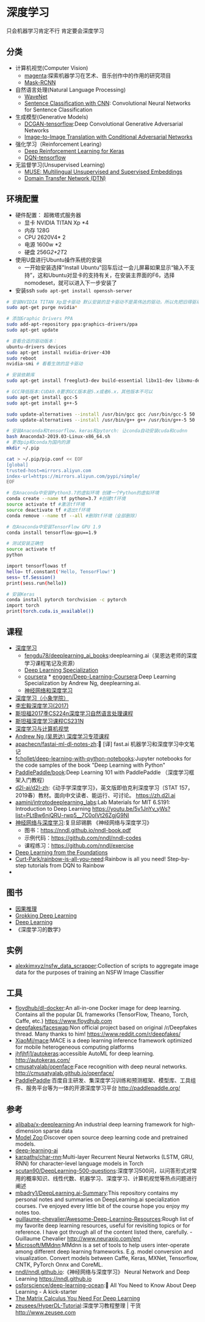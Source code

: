 # 深度学习

只会机器学习肯定不行  肯定要会深度学习

## 分类

* 计算机视觉(Computer Vision)
    - [magenta](link):探索机器学习在艺术、音乐创作中的作用的研究项目
    - [Mask-RCNN](link)
* 自然语言处理(Natural Language Processing)
    - [WaveNet](link)
    - [Sentence Classification with CNN](link): Convolutional Neural Networks for Sentence Classification
* 生成模型(Generative Models)
    - [DCGAN-tensorflow](link):Deep Convolutional Generative Adversarial Networks
    - [Image-to-Image Translation with Conditional Adversarial Networks](link)
* 强化学习（Reinforcement Learing）
    * [Deep Reinforcement Learning for Keras](link)
    * [DQN-tensorflow](link)
* 无监督学习(Unsupervised Learning)
    - [MUSE: Multilingual Unsupervised and Supervised Embeddings](link)
    - [Domain Transfer Network (DTN)](link)

## 环境配置

* 硬件配置： 超微塔式服务器
    - 显卡 NVIDIA TITAN Xp *4
    - 内存 128G
    - CPU 2620V4* 2
    - 电源 1600w *2
    - 硬盘 256G*2+2T*2
* 使用U盘进行Ubuntu操作系统的安装
    - 一开始安装选择"Install Ubuntu"回车后过一会儿屏幕如果显示“输入不支持”，这和Ubuntu对显卡的支持有关，在安装主界面的F6，选择nomodeset，就可以进入下一步安装了
* 安装ssh `sudo apt-get install openssh-server`

```sh
# 安装NVIDIA TITAN Xp显卡驱动 默认安装的显卡驱动不是英伟达的驱动，所以先把旧得驱动删除掉
sudo apt-get purge nvidia*

# 添加Graphic Drivers PPA
sudo add-apt-repository ppa:graphics-drivers/ppa
sudo apt-get update

# 查看合适的驱动版本： 
ubuntu-drivers devices
sudo apt-get install nvidia-driver-430
sudo reboot
nvidia-smi # 看看生效的显卡驱动

# 安装依赖库
sudo apt-get install freeglut3-dev build-essential libx11-dev libxmu-dev libxi-devli

# GCC降低版本:CUDA9.0要求GCC版本是5.x或者6.x，其他版本不可以
sudo apt-get install gcc-5
sudo apt-get install g++-5

sudo update-alternatives --install /usr/bin/gcc gcc /usr/bin/gcc-5 50
sudo update-alternatives --install /usr/bin/g++ g++ /usr/bin/g++-5 50

# 安装Anaconda和tensorflow、keras和pytorch: 让conda自动安装cuda和cudnn
bash Anaconda3-2019.03-Linux-x86_64.sh
# 更改pip和conda为国内的源
mkdir ~/.pip

cat > ~/.pip/pip.conf << EOF
[global]
trusted-host=mirrors.aliyun.com
index-url=https://mirrors.aliyun.com/pypi/simple/
EOF

# 在Anaconda中安装Python3.7的虚拟环境 创建一个Python的虚拟环境
conda create --name tf python=3.7 #创建tf环境
source activate tf #激活tf环境
source deactivate tf #退出tf环境
conda remove --name tf --all #删除tf环境（全部删除）

# 在Anaconda中安装TensorFlow GPU 1.9
conda install tensorflow-gpu==1.9

# 测试安装正确性
source activate tf
python

import tensorflowas tf
hello= tf.constant('Hello, TensorFlow!')
sess= tf.Session()
print(sess.run(hello))

# 安装Keras
conda install pytorch torchvision -c pytorch
import torch
print(torch.cuda.is_available())
```

## 课程

* [深度学习](https://mooc.study.163.com/university/deeplearning_ai#/c)
    - [fengdu78/deeplearning_ai_books](https://github.com/fengdu78/deeplearning_ai_books):deeplearning.ai（吴恩达老师的深度学习课程笔记及资源）
    - [Deep Learning Specialization](http://www.deeplearning.ai)
    - [coursera](https://www.coursera.org/specializations/deep-learning)
            * [enggen/Deep-Learning-Coursera](https://github.com/enggen/Deep-Learning-Coursera):Deep Learning Specialization by Andrew Ng, deeplearning.ai.
    - [神经网络和深度学习](https://mooc.study.163.com/)
* [深度学习（小象学院）](https://www.bilibili.com/video/av10324235)
* [李宏毅深度学习(2017)](https://www.bilibili.com/video/av9770302/)
* [斯坦福2017季CS224n深度学习自然语言处理课程](https://www.bilibili.com/video/av13383754)
* [斯坦福深度学习课程CS231N](https://www.bilibili.com/video/av17204303)
* [深度学习与计算机视觉](https://www.bilibili.com/video/av17741845)
* [Andrew Ng (吴恩达) 深度学习专项课程](http://coursegraph.com/coursera-specializations-deep-learning)
* [apachecn/fastai-ml-dl-notes-zh](https://github.com/apachecn/fastai-ml-dl-notes-zh):📖 [译] fast.ai 机器学习和深度学习中文笔记
* [fchollet/deep-learning-with-python-notebooks](https://github.com/fchollet/deep-learning-with-python-notebooks):Jupyter notebooks for the code samples of the book "Deep Learning with Python"
* [PaddlePaddle/book](https://github.com/PaddlePaddle/book):Deep Learning 101 with PaddlePaddle （深度学习框架入门教程）
* [d2l-ai/d2l-zh](https://github.com/d2l-ai/d2l-zh):《动手学深度学习》，英文版即伯克利深度学习（STAT 157，2019春）教材。面向中文读者、能运行、可讨论。 https://zh.d2l.ai
* [aamini/introtodeeplearning_labs](https://github.com/aamini/introtodeeplearning_labs/):Lab Materials for MIT 6.S191: Introduction to Deep Learning  https://youtu.be/5v1JnYv_yWs?list=PLtBw6njQRU-rwp5__7C0oIVt26ZgjG9NI
* [神经网络与深度学习](https://nndl.github.io/):复旦邱锡鹏 《神经网络与深度学习》
    - 图书：https://nndl.github.io/nndl-book.pdf
    - 示例代码：https://github.com/nndl/nndl-codes
    - 课程练习：https://github.com/nndl/exercise
* [Deep Learning from the Foundations](https://www.fast.ai/2019/06/28/course-p2v3/)
* [Curt-Park/rainbow-is-all-you-need](https://github.com/Curt-Park/rainbow-is-all-you-need):Rainbow is all you need! Step-by-step tutorials from DQN to Rainbow
* [](https://www.cs.toronto.edu/~hinton/)

## 图书

* [因果推理](https://www.hsph.harvard.edu/miguel-hernan/causal-inference-book/)
* [Grokking Deep Learning](https://livebook.manning.com/#!/book/grokking-deep-learning/about-this-book/)
* [Deep Learning](http://www.deeplearningbook.org/)
* 《深度学习的数学》

## 实例

* [alexkimxyz/nsfw_data_scrapper](https://github.com/alexkimxyz/nsfw_data_scrapper):Collection of scripts to aggregate image data for the purposes of training an NSFW Image Classifier

## 工具

* [floydhub/dl-docker](https://github.com/floydhub/dl-docker):An all-in-one Docker image for deep learning. Contains all the popular DL frameworks (TensorFlow, Theano, Torch, Caffe, etc.) https://www.floydhub.com
* [deepfakes/faceswap](https://github.com/deepfakes/faceswap):Non official project based on original /r/Deepfakes thread. Many thanks to him! https://www.reddit.com/r/deepfakes/
* [XiaoMi/mace](https://github.com/XiaoMi/mace):MACE is a deep learning inference framework optimized for mobile heterogeneous computing platforms
* [jhfjhfj1/autokeras](https://github.com/jhfjhfj1/autokeras):accessible AutoML for deep learning. http://autokeras.com/
* [cmusatyalab/openface](https://github.com/cmusatyalab/openface):Face recognition with deep neural networks. http://cmusatyalab.github.io/openface/
* [PaddlePaddle](https://github.com/PaddlePaddle):百度自主研发、集深度学习训练和预测框架、模型库、工具组件、服务平台等为一体的开源深度学习平台 http://paddlepaddle.org/

## 参考

* [alibaba/x-deeplearning](https://github.com/alibaba/x-deeplearning):An industrial deep learning framework for high-dimension sparse data
* [Model Zoo](https://modelzoo.co/):Discover open source deep learning code and pretrained models.
* [deep-learning-ai](https://www.nvidia.com/en-us/deep-learning-ai/developer/)
* [karpathy/char-rnn](https://github.com/karpathy/char-rnn):Multi-layer Recurrent Neural Networks (LSTM, GRU, RNN) for character-level language models in Torch
* [scutan90/DeepLearning-500-questions](https://github.com/scutan90/DeepLearning-500-questions):深度学习500问，以问答形式对常用的概率知识、线性代数、机器学习、深度学习、计算机视觉等热点问题进行阐述
* [mbadry1/DeepLearning.ai-Summary](https://github.com/mbadry1/DeepLearning.ai-Summary):This repository contains my personal notes and summaries on DeepLearning.ai specialization courses. I've enjoyed every little bit of the course hope you enjoy my notes too.
* [guillaume-chevalier/Awesome-Deep-Learning-Resources](https://github.com/guillaume-chevalier/Awesome-Deep-Learning-Resources):Rough list of my favorite deep learning resources, useful for revisiting topics or for reference. I have got through all of the content listed there, carefully. - Guillaume Chevalier http://www.neuraxio.com/en/
* [Microsoft/MMdnn](https://github.com/Microsoft/MMdnn):MMdnn is a set of tools to help users inter-operate among different deep learning frameworks. E.g. model conversion and visualization. Convert models between Caffe, Keras, MXNet, Tensorflow, CNTK, PyTorch Onnx and CoreML.
* [nndl/nndl.github.io](https://github.com/nndl/nndl.github.io):《神经网络与深度学习》 Neural Network and Deep Learning https://nndl.github.io
* [osforscience/deep-learning-ocean](https://github.com/osforscience/deep-learning-ocean):📡 All You Need to Know About Deep Learning - A kick-starter
* [The Matrix Calculus You Need For Deep Learning](https://explained.ai/matrix-calculus/index.html)
* [zeusees/HyperDL-Tutorial](https://github.com/zeusees/HyperDL-Tutorial):深度学习教程整理 | 干货 http://www.zeusee.com
